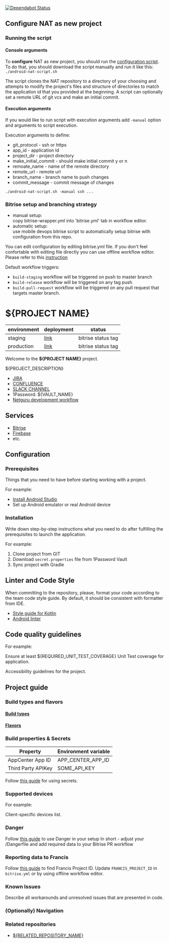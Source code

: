 [![Dependabot Status](https://api.dependabot.com/badges/status?host=github&repo=netguru/netguru-android-template&identifier=60598586)](https://dependabot.com)
<!-- 
    Couple of points about editing:
    
    1. Keep it SIMPLE.
    2. Refer to reference docs and other external sources when possible.
    3. Remember that the file must be useful for new / external developers, and stand as a documentation basis on its own.
    4. Try to make it as informative as possible.
    5. Do not put data that can be easily found in code.
    6. Include this file on ALL branches.

    Below are links that should be replaced!
-->

[cdLink1]: ${CONTINUOUS_DELIVERY_STAGING_LINK}
[cdLink2]: ${CONTINUOUS_DELIVERY_PROD_LINK}
[jiraBoardLink]: ${JIRA_BOARD_LINK}
[confluenceLink]: ${CONFLU_WIKI_LINK}
[projectSlackChannel]: ${PROJECT_SLACK_CHANNEL}
[bitriseLink]: ${BITRISE_LINK}
[firebaseLink]: ${FIREBASE_LINK}

<!-- Remove this section after project setup -->
## Configure NAT as new project

### Running the script

#### Console arguments

To **configure** NAT as new project, you should run the [configuration script](android-nat-script.sh). To do that, you should download the script manually and run it like this:
```./android-nat-script.sh```

The script clones the NAT repository to a directory of your choosing and attempts to modify the project's files and structure of directories to match the application id that you provided at the beginning. A script can optionally set a remote URL of git vcs and make an initial commit.

#### Execution arguments

If you would like to run script with execution arguments add `-manual`  option and arguments to script execution.

Execution arguments to define: 

 - git_protocol - ssh or https
 - app_id - application Id
 - project_dir - project directory
 - make_initial_commit - should make initial commit y or n
 - remoate_name - name of the remote directory
 - remote_url  - remote url
 - branch_name - branch name to push changes
 - commit_message - commit message of changes

```./android-nat-script.sh -manual ssh ...```

### Bitrise setup and branching strategy
 - manual setup:  
 copy bitrise-wrapper.yml into 'bitrise.yml' tab in workflow editor.
 - automatic setup:  
 use mobile devops bitrise script to automatically setup bitrise with configuration from this repo. 
 
You can edit configuration by editing bitrise.yml file. If you don't feel confortable with editing 
file directly you can use offline workflow editor. 
Please refer to this [instruction](https://devcenter.bitrise.io/bitrise-cli/offline-workflow-editor/) 
 
Default workflow triggers:  
 - `build-staging` workflow will be triggered on push to master branch  
 - `build-release` workflow will be triggered on any tag push  
 - `build-pull-request` workflow will be triggered on any pull request that targets master branch.
 
<!-- Put your project's name -->
# ${PROJECT NAME}

<!-- Add links to CD places like AppCenter, Firebase Distribution or other  -->
<!-- Add links to CI configs with build status and deployment environment, e.g.: -->
| environment | deployment            | status             |
|-------------|-----------------------|--------------------|
| staging     | [link][cdLink1]  | bitrise status tag |
| production  | [link][cdLink2]  | bitrise status tag |

Welcome to the **${PROJECT NAME}** project.

${PROJECT_DESCRIPTION}

- [JIRA][jiraBoardLink]
- [CONFLUENCE][confluenceLink]
- [SLACK CHANNEL][projectSlackChannel]
- 1Password: ${VAULT_NAME}
- [Netguru development workflow](https://netguru.atlassian.net/wiki/display/DT2015/Netguru+development+flow)

## Services
* [Bitrise][bitriseLink]
* [Firebase][firebaseLink]
* etc.

## Configuration

### Prerequisites
Things that you need to have before starting working with a project.
<!-- This should be rather obvious for Android Developer, but could be helpful for anyone else. -->

For example:
- [Install Android Studio](https://developer.android.com/studio)
- Set up Android emulator or real Android device

### Installation
Write down step-by-step instructions what you need to do after fulfilling the prerequisites to launch the application.

For example:
1. Clone project from GIT
2. Download `secret.properties` file from 1Password Vault
3. Sync project with Gradle

##  Linter and Code Style

When committing to the repository, please, format your code according to the team code style guide.
By default, it should be consistent with formatter from IDE.

- [Style guide for Kotlin](https://kotlinlang.org/docs/reference/coding-conventions.html)
- [Android linter](https://developer.android.com/studio/write/lint)

## Code quality guidelines
<!-- Avoid entering all the rules here; Rather point to appropriate WIKI pages / guides -->

For example:

Ensure at least ${REQUIRED_UNIT_TEST_COVERAGE} Unit Test coverage for application.

Accessibility guidelines for the project.

## Project guide

### Build types and flavors
<!--- If You build types are not used in a standard manner, please note here how to use them - in other case feel free to include a link to build file-->

#### [Build types](app/build.gradle#L33-L53)
#### [Flavors](app/build.gradle#L57-L70)

### Build properties & Secrets
<!-- List all build properties that have to be supplied, including secrets. Describe the method of supplying them, both on local builds and CI -->

| Property         | Environment variable |
|------------------|----------------------|
| AppCenter App ID | APP_CENTER_APP_ID    |
| Third Party APIKey| SOME_API_KEY |

Follow [this guide](https://netguru.atlassian.net/wiki/pages/viewpage.action?pageId=33030753) for using secrets.

<!-- If developer has to build/upload manually production App describe this process here -->

### Supported devices
<!-- Describe the supported and target devices (do not put stuff that can be easily found in build.gradle files) --> 
For example:

Client-specific devices list.

### Danger
Follow [this guide](https://docs.google.com/document/d/1vdpgBLNmccz_OswIPWxh5DNEBcGpuPkLRleMk7eTjH0/edit?usp=sharing) to use Danger in your setup
In short - adjust your /Dangerfile and add required data to your Bitrise PR workflow

### Reporting data to Francis
Follow [this guide](https://netguru.atlassian.net/wiki/spaces/MOB/pages/2665939594/Reporting+project+data+to+Francis+via+Danger) to find Francis Project ID. Update `FRANCIS_PROJECT_ID` in `bitrise.yml` or by using offline workflow editor.

### Known Issues
Describe all workarounds and unresolved issues that are presented in code.

### (Optionally) Navigation
<!-- rather as a link to WIKI + maybe link to clickable prototype [InVision for example] -->

### Related repositories
- [${RELATED_REPOSITORY_NAME}](RELATED_REPOSITORY_LINK)
